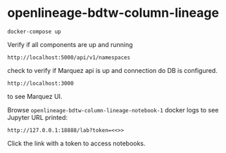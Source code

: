 # openlineage-bdtw-column-lineage

```
docker-compose up
```

Verify if all components are up and running
```
http://localhost:5000/api/v1/namespaces
```
check to verify if Marquez api is up and connection do DB is configured. 
```
http://localhost:3000
```
to see Marquez UI. 

Browse `openlineage-bdtw-column-lineage-notebook-1` docker logs to see Jupyter URL printed:
```
http://127.0.0.1:18888/lab?token=<<>>
```
Click the link with a token to access notebooks.

